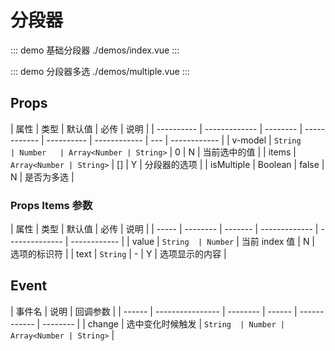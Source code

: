 # 分段器

::: demo 基础分段器 ./demos/index.vue
:::

::: demo 分段器多选 ./demos/multiple.vue
:::

## Props

| 属性       | 类型          | 默认值   | 必传         | 说明       |
| ---------- | ------------- | -------- | ------------ | ---------- | ------------ | --- | ------------ |
| v-model    | `String       | Number   | Array<Number | String>`   | 0            | N   | 当前选中的值 |
| items      | `Array<Number | String>` | []           | Y          | 分段器的选项 |
| isMultiple | Boolean       | false    | N            | 是否为多选 |

### Props Items 参数

| 属性  | 类型     | 默认值  | 必传          | 说明           |
| ----- | -------- | ------- | ------------- | -------------- | ------------ |
| value | `String  | Number` | 当前 index 值 | N              | 选项的标识符 |
| text  | `String` | -       | Y             | 选项显示的内容 |

## Event

| 事件名 | 说明             | 回调参数 |
| ------ | ---------------- | -------- | ------ | ------------ | -------- |
| change | 选中变化时候触发 | `String  | Number | Array<Number | String>` |
